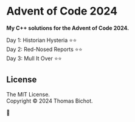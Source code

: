 # Advent of Code 2024
<b> My C++ solutions for the Advent of Code 2024. </b>

Day 1: Historian Hysteria ⭐⭐  
Day 2: Red-Nosed Reports ⭐⭐  
Day 3: Mull It Over ⭐⭐  

## License 
The MIT License.  
Copyright © 2024 Thomas Bichot.

🎄